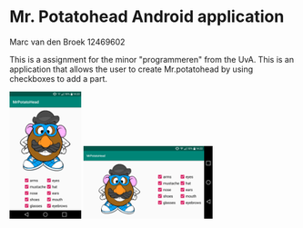 # Mr. Potatohead Android application

Marc van den Broek
12469602

This is a assignment for the minor "programmeren" from the UvA. 
This is an application that allows the user to create Mr.potatohead by using checkboxes to add a part.

<img src="https://github.com/broekm006/Mr_Potatohead/blob/master/doc/main.png" height="15%" width="25%"/> <img src="https://github.com/broekm006/Mr_Potatohead/blob/master/doc/landscape.png" height="40%" width="45%"/>


